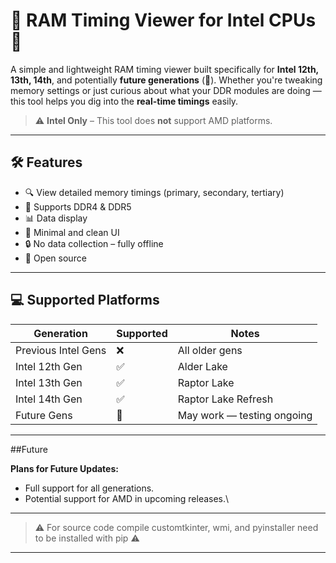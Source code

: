 # 🧠 RAM Timing Viewer for Intel CPUs 🧠

A simple and lightweight RAM timing viewer built specifically for **Intel 12th, 13th, 14th**, and potentially **future generations** (👀). Whether you're tweaking memory settings or just curious about what your DDR modules are doing — this tool helps you dig into the **real-time timings** easily.  

> ⚠️ **Intel Only** – This tool does **not** support AMD platforms.

---

## 🛠 Features

- 🔍 View detailed memory timings (primary, secondary, tertiary)
- 💾 Supports DDR4 & DDR5
- 📊 Data display
- 🧩 Minimal and clean UI
- 🔒 No data collection – fully offline
- 📁 Open source

---

## 💻 Supported Platforms

| Generation     | Supported | Notes                          |
|----------------|-----------|--------------------------------|
| Previous Intel Gens | ❌        | All older gens              |
| Intel 12th Gen | ✅        | Alder Lake                     |
| Intel 13th Gen | ✅        | Raptor Lake                    |
| Intel 14th Gen | ✅        | Raptor Lake Refresh            |
| Future Gens    | 🚧        | May work — testing ongoing     |

---

##Future

**Plans for Future Updates:**
- Full support for all generations.
- Potential support for AMD in upcoming releases.\
  
---

> ⚠️ For source code compile customtkinter, wmi, and pyinstaller need to be installed with pip ⚠️

---
